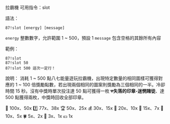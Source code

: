 拉霸機
可用指令：slot

語法：
```
87!slot [energy] [message]
```
`energy` 整數數字，允許範圍 1 ~ 500，預設 1
`message` 包含空格的其餘所有內容

範例：
```
87!slot
87!slot 50
87!slot 500 這次一定行！
```
說明：
消耗 1 ~ 500 點八七能量遊玩拉霸機，出現特定數量的相同圖樣可獲得對應的 1 ~ 100 倍獎勵點數，若出現兩個相同的圖案則獎勵為三個相同的一半。冷卻時間 15 秒。沒有中獎時單次投注達 50 點可獲得一枚 :broken_heart:**失落的印章-迷惘賭徒**、達 500 點獲得兩枚，中獎時回收全部印章。

:gem: 100x、50x
:seven: 77x、38x
:trophy: 50x、25x
:moneybag: 30x、15x
:gift: 20x、10x
:ribbon: 15x、7x
:balloon: 10x、5x
:four_leaf_clover: 5x、2x
:battery: 3x、1x
:dollar: 1x
